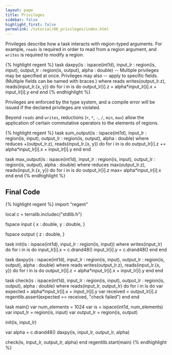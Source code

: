 ```yaml
---
layout: page
title: Privileges
sidebar: false
highlight_first: false
permalink: /tutorial/06_privileges/index.html
---
```


Privileges describe how a task interacts with region-typed arguments. For example, `reads` is required in order to read from a region argument, and `writes` is required to modify a region.

{% highlight regent %}
task daxpy(is : ispace(int1d),
           input_lr : region(is, input),
           output_lr : region(is, output),
           alpha : double)
-- Multiple privileges may be specified at once. Privileges may also
-- apply to specific fields. (Multiple fields can be named with braces.)
where reads writes(output_lr.z), reads(input_lr.{x, y}) do
  for i in is do
    output_lr[i].z = alpha*input_lr[i].x + input_lr[i].y
  end
end
{% endhighlight %}

Privileges are enforced by the type system, and a compile error will be issued if the declared privileges are violated.

Beyond `reads` and `writes`, reductions (`+`, `*`, `-`, `/`, `min`, `max`) allow the application of certain commutative operators to the elements of regions.

{% highlight regent %}
task sum_output(is : ispace(int1d),
                input_lr : region(is, input),
                output_lr : region(is, output),
                alpha : double)
where reduces +(output_lr.z), reads(input_lr.{x, y}) do
  for i in is do
    output_lr[i].z += alpha*input_lr[i].x + input_lr[i].y
  end
end

task max_output(is : ispace(int1d),
           input_lr : region(is, input),
           output_lr : region(is, output),
           alpha : double)
where reduces max(output_lr.z), reads(input_lr.{x, y}) do
  for i in is do
    output_lr[i].z max= alpha*input_lr[i].x
  end
end
{% endhighlight %}

## Final Code

{% highlight regent %}
import "regent"

local c = terralib.includec("stdlib.h")

fspace input {
  x : double,
  y : double,
}

fspace output {
  z : double,
}

task init(is : ispace(int1d),
          input_lr : region(is, input))
where writes(input_lr) do
  for i in is do
    input_lr[i].x = c.drand48()
    input_lr[i].y = c.drand48()
  end
end

task daxpy(is : ispace(int1d),
           input_lr : region(is, input),
           output_lr : region(is, output),
           alpha : double)
where reads writes(output_lr.z), reads(input_lr.{x, y}) do
  for i in is do
    output_lr[i].z = alpha*input_lr[i].x + input_lr[i].y
  end
end

task check(is : ispace(int1d),
           input_lr : region(is, input),
           output_lr : region(is, output),
           alpha : double)
where reads(input_lr, output_lr) do
  for i in is do
    var expected = alpha*input_lr[i].x + input_lr[i].y
    var received = output_lr[i].z
    regentlib.assert(expected == received, "check failed")
  end
end

task main()
  var num_elements = 1024
  var is = ispace(int1d, num_elements)
  var input_lr = region(is, input)
  var output_lr = region(is, output)

  init(is, input_lr)

  var alpha = c.drand48()
  daxpy(is, input_lr, output_lr, alpha)

  check(is, input_lr, output_lr, alpha)
end
regentlib.start(main)
{% endhighlight %}
